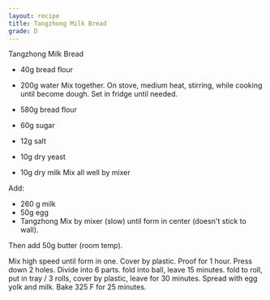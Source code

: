 ```yaml
---
layout: recipe
title: Tangzhong Milk Bread
grade: D
---
```

<!-- stub -->
Tangzhong Milk Bread
<!-- endstub -->

- 40g bread flour
- 200g water
Mix together. On stove, medium heat, stirring, while cooking until become dough. Set in fridge until needed.

- 580g bread flour
- 60g sugar
- 12g salt
- 10g dry yeast
- 10g dry milk
Mix all well by mixer

Add:
- 260 g milk
- 50g egg
- Tangzhong
Mix by mixer (slow) until form in center (doesn't stick to wall).

Then add 50g butter (room temp).

Mix high speed until form in one. Cover by plastic. Proof for 1 hour. Press down 2 holes.
Divide into 6 parts. fold into ball, leave 15 minutes. fold to roll, put in tray / 3 rolls, cover by plastic, leave for 30 minutes. Spread with egg yolk and milk. Bake 325 F for 25 minutes.
